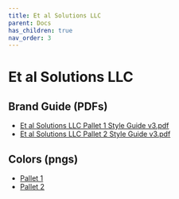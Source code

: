 ```yaml
---
title: Et al Solutions LLC
parent: Docs
has_children: true
nav_order: 3
---
```


# Et al Solutions LLC

## Brand Guide (PDFs)
- [Et al Solutions LLC Pallet 1 Style Guide v3.pdf](/assets/et-al-solutions-llc/downloads/Et-al-Solutions-LLC_Pallet_1_Style_Guide_v3.pdf)
- [Et al Solutions LLC Pallet 2 Style Guide v3.pdf](/assets/et-al-solutions-llc/downloads/Et-al-Solutions-LLC_Pallet_2_Style_Guide_v3.pdf)

## Colors (pngs)
- [Pallet 1](./pallet_1_colors.png)
- [Pallet 2](./pallet_2_colors.png)
